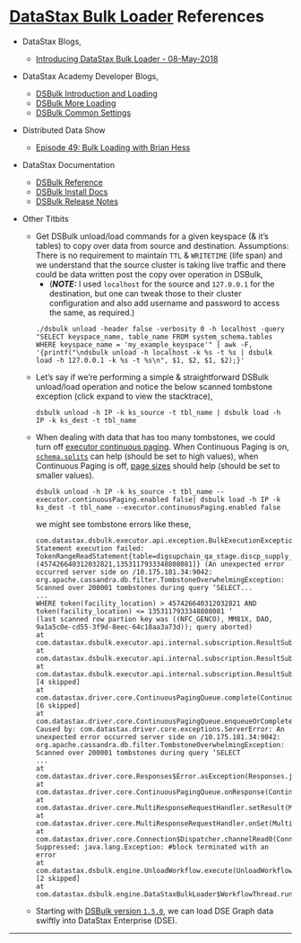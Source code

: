 # [DataStax Bulk Loader](https://docs.datastax.com/en/dsbulk/doc/index.html) References

* DataStax Blogs,
  * [Introducing DataStax Bulk Loader - 08-May-2018](https://www.datastax.com/2018/05/introducing-datastax-bulk-loader)

* DataStax Academy Developer Blogs,
  * [DSBulk Introduction and Loading](https://academy.datastax.com/content/datastax-bulk-loader-introduction-and-loading)
  * [DSBulk More Loading](https://academy.datastax.com/content/datastax-bulk-loader-more-loading)
  * [DSBulk Common Settings](https://academy.datastax.com/content/datastax-bulk-loader-common-settings)

* Distributed Data Show
  * [Episode 49: Bulk Loading with Brian Hess](https://www.youtube.com/watch?v=CAH7Mlg_rVI)

* DataStax Documentation
  * [DSBulk Reference](https://docs.datastax.com/en/dsbulk/doc/)
  * [DSBulk Install Docs](https://docs.datastax.com/en/dsbulk/doc/dsbulk/install/dsbulkInstall.html)
  * [DSBulk Release Notes](https://docs.datastax.com/en/dsbulk/doc/dsbulk/releaseNotes/RelNotesdsbulk.html)

* Other Titbits
  * Get DSBulk unload/load commands for a given keyspace (& it’s tables) to copy over data from source and destination. Assumptions: There is no requirement to maintain `TTL` & `WRITETIME` (life span) and we understand that the source cluster is taking live traffic and there could be data written post the copy over operation in DSBulk,
    * (_**NOTE:**_ I used `localhost` for the source and `127.0.0.1` for the destination, but one can tweak those to their cluster configuration and also add username and password to access the same, as required.)
    ```
    ./dsbulk unload -header false -verbosity 0 -h localhost -query "SELECT keyspace_name, table_name FROM system_schema.tables WHERE keyspace_name = 'my_example_keyspace'" | awk -F, '{printf("\ndsbulk unload -h localhost -k %s -t %s | dsbulk load -h 127.0.0.1 -k %s -t %s\n", $1, $2, $1, $2);}'
    ```
  * Let’s say if we’re performing a simple & straightforward DSBulk unload/load operation and notice the below scanned tombstone exception (click expand to view the stacktrace),
    ```
    dsbulk unload -h IP -k ks_source -t tbl_name | dsbulk load -h IP -k ks_dest -t tbl_name
    ```
  * When dealing with data that has too many tombstones, we could turn off [executor continuous paging](https://docs.datastax.com/en/dsbulk/doc/dsbulk/reference/executorOptions.html#executorOptions__executorOptionsexecutorcontinuouspagingenabled-true-false-kNH0qQNc). When Continuous Paging is on, [`schema.splits`](https://docs.datastax.com/en/dsbulk/doc/dsbulk/reference/executorOptions.html#executorOptions__executorOptionsexecutorcontinuouspagingenabled-true-false-kNH0qQNc) can help (should be set to high values), when Continuous Paging is off, [page sizes](https://docs.datastax.com/en/dsbulk/doc/dsbulk/reference/driverOptions.html#driverOptions__datastaxJavaDriverAdvancedContinuousPagingPageSize) should help (should be set to smaller values).
    ```
    dsbulk unload -h IP -k ks_source -t tbl_name --executor.continuousPaging.enabled false| dsbulk load -h IP -k ks_dest -t tbl_name --executor.continuousPaging.enabled false
    ```
    we might see tombstone errors like these,
    ```
    com.datastax.dsbulk.executor.api.exception.BulkExecutionException: Statement execution failed: TokenRangeReadStatement{table=digsupchain_qa_stage.discp_supply_commits,range=(457426640312032821,1353117933348808081]} (An unexpected error occurred server side on /10.175.181.34:9042: org.apache.cassandra.db.filter.TombstoneOverwhelmingException: Scanned over 200001 tombstones during query ‘SELECT...
    ...
    WHERE token(facility_location) > 457426640312032821 AND token(facility_location) <= 1353117933348808081 ‘
    (last scanned row partion key was ((NFC_GENCO), MM81X, DAO, 9a1a5c0e-cd55-3f9d-8eec-64c18aa3a73d)); query aborted)
    at com.datastax.dsbulk.executor.api.internal.subscription.ResultSubscription.toErrorPage(ResultSubscription.java:509)
    at com.datastax.dsbulk.executor.api.internal.subscription.ResultSubscription.lambda$fetchNextPage$5(ResultSubscription.java:360)
    at com.datastax.dsbulk.executor.api.internal.subscription.ResultSubscription$1.onFailure(ResultSubscription.java:579) [4 skipped]
    at com.datastax.driver.core.ContinuousPagingQueue.complete(ContinuousPagingQueue.java:311) [6 skipped]
    at com.datastax.driver.core.ContinuousPagingQueue.enqueueOrCompletePending(ContinuousPagingQueue.java:196)
    Caused by: com.datastax.driver.core.exceptions.ServerError: An unexpected error occurred server side on /10.175.181.34:9042: org.apache.cassandra.db.filter.TombstoneOverwhelmingException: Scanned over 200001 tombstones during query ‘SELECT
    ...
    at com.datastax.driver.core.Responses$Error.asException(Responses.java:113)
    at com.datastax.driver.core.ContinuousPagingQueue.onResponse(ContinuousPagingQueue.java:138)
    at com.datastax.driver.core.MultiResponseRequestHandler.setResult(MultiResponseRequestHandler.java:740)
    at com.datastax.driver.core.MultiResponseRequestHandler.onSet(MultiResponseRequestHandler.java:499)
    at com.datastax.driver.core.Connection$Dispatcher.channelRead0(Connection.java:1091)
    Suppressed: java.lang.Exception: #block terminated with an error
    at com.datastax.dsbulk.engine.UnloadWorkflow.execute(UnloadWorkflow.java:145) [2 skipped]
    at com.datastax.dsbulk.engine.DataStaxBulkLoader$WorkflowThread.run(DataStaxBulkLoader.java:168)
    ```
  * Starting with [DSBulk version `1.5.0`](https://docs.datastax.com/en/dsbulk/doc/dsbulk/releaseNotes/RelNotesdsbulk.html?hl=graph#RNdsbulk150__150changes), we can load DSE Graph data swiftly into DataStax Enterprise (DSE).
---    